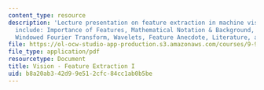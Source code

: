 ```yaml
---
content_type: resource
description: 'Lecture presentation on feature extraction in machine vision. Topics
  include: Importance of Features, Mathematical Notation & Background, Fourier Transform,
  Windowed Fourier Transform, Wavelets, Feature Anecdote, Literature, and Homework.'
file: https://ol-ocw-studio-app-production.s3.amazonaws.com/courses/9-913-pattern-recognition-for-machine-vision-fall-2004/b8a20ab342d99e512cfc84cc1ab0b5be_class_3.pdf
file_type: application/pdf
resourcetype: Document
title: Vision - Feature Extraction I
uid: b8a20ab3-42d9-9e51-2cfc-84cc1ab0b5be
---
```

